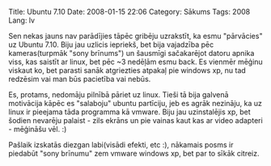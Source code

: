 Title: Ubuntu 7.10
Date: 2008-01-15 22:06
Category: Sākums
Tags: 2008
Lang: lv

Sen nekas jauns nav parādījies tāpēc gribēju uzrakstīt, ka esmu "pārvācies" uz Ubuntu 7.10. Biju jau uzlicis iepriekš, bet bija vajadzība pēc kameras(turpmāk "sony brīnums") un šausmīgi sačakarējot datoru apnika viss, kas saistīt ar linux, bet pēc ~3 nedēļām esmu back. Es vienmēr mēģinu viskaut ko, bet parasti sanāk atgriezties atpakaļ pie windows xp, nu tad redzēsim vai man būs pacietība vai nebūs.

Es, protams, nedomāju pilnībā pāriet uz linux. Tieši tā bija galvenā motivācija kāpēc es "salaboju" ubuntu partīciju, jeb es agrāk nezināju, ka uz linux ir pieejama tāda programma kā vmware. Biju jau uzinstalējis xp, bet šodien nevarēju palaist - zils ekrāns un pie vainas kaut kas ar video adapteri - mēģināšu vēl. :)

Pašlaik izskatās diezgan labi(visādi efekti, etc :), nākamais posms ir piedabūt "sony brīnumu" zem vmware windows xp, bet par to sīkāk citreiz.
